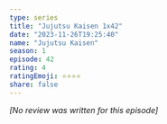 ```yaml
---
type: series
title: "Jujutsu Kaisen 1x42"
date: "2023-11-26T19:25:40"
name: "Jujutsu Kaisen"
season: 1
episode: 42
rating: 4
ratingEmoji: ⭐️⭐️⭐️⭐️
share: false
---
```


*[No review was written for this episode]*
